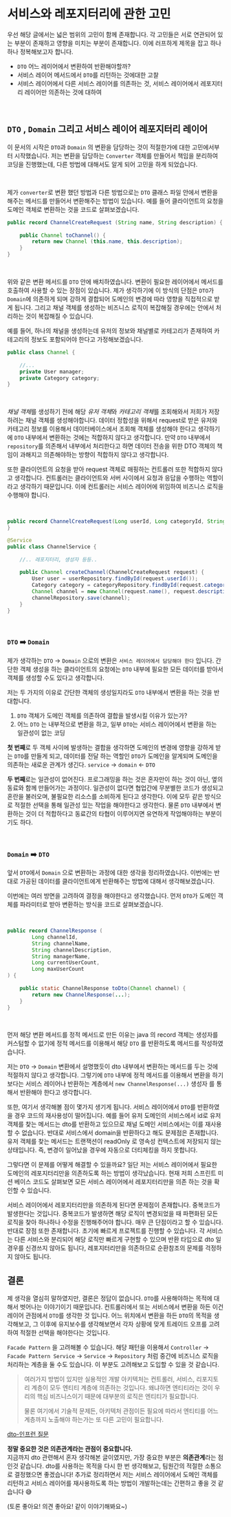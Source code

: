 # 서비스와 레포지터리에 관한 고민

우선 해당 글에서는 넓은 범위의 고민이 함께 존재합니다. 각 고민들은 서로 연관되어 있는 부분이 존재하고 
영향을 미치는 부분이 존재합니다. 이에 러프하게 제목을 잡고 하나하나 정복해보고자 합니다.

- `DTO` 어느 레이어에서 변환하여 반환해야할까?
- 서비스 레이어 메서드에서 `DTO`를 리턴하는 것에대한 고찰
- 서비스 레이어에서 다른 서비스 레이어를 의존하는 것, 서비스 레이어에서 레포지터리 레이어만 의존하는 것에 대하여

<br/>

## `DTO` , `Domain` 그리고 서비스 레이어 레포지터리 레이어
이 문서의 시작은 `DTO`과 `Domain` 의 변환을 담당하는 것이 적절한가에 대한 고민에서부터 시작했습니다.
저는 변환을 담당하는 `Converter` 객체를 만들어서 책임을 분리하여 코딩을 진행했는데, 
다른 방법에 대해서도 알게 되어 고민을 하게 되었습니다.

<br/>

제가 `converter`로 변환 했던 방법과 다른 방법으로는 `DTO` 클래스 파일 안에서 변환을 해주는 메서드를 만들어서 변환해주는 방법이 있습니다. 예를 들어
클라이언트의 요청을 도메인 객체로 변환하는 것을 코드로 살펴보겠습니다.

```java
public record ChannelCreateRequest (String name, String description) {
    
    public Channel toChannel() {
        return new Channel (this.name, this.description);
    }
}
```

<br/>

위와 같은 변환 메서드를 `DTO` 안에 배치하였습니다. 변환이 필요한 레이어에서 메서드를 호출하여 사용할 수 있는 장점이 있습니다.
제가 생각하기에 이 방식의 단점은 `DTO`가 `Domain`에 의존하게 되며 강하게 결합되어 도메인의 변경에 따라 영향을 직접적으로
받게 됩니다. 그리고 채널 객체를 생성하는 비즈니스 로직이 복잡해질 경우에는 안에서 처리하는 것이 복잡해질 수 있습니다.

예를 들어, 하나의 채널을 생성하는데 유저의 정보와 채널별로 카테고리가 존재하여 카테고리의 정보도 포함되어야 한다고
가정해보겠습니다.

```java
public class Channel {
    
    //...
    private User manager;
    private Category category;
}
```

<br/>

*채널 객체*를 생성하기 전에 해당 *유저 객체*와 *카테고리 객체*를 조회해와서 저희가 저장하려는 채널 객체를 
생성해야합니다. 데이터 정합성을 위해서 request로 받은 유저와 카테고리 정보를 이용해서 
데이터베이스에서 조회해 객체를 생성해야 한다고 생각하기에 `DTO` 내부에서 변환하는 것에는 적합하지 않다고 생각합니다. 
만약 `DTO` 내부에서 `repository`를 의존해서 내부에서 처리한다고 하면 데이터 전송을 위한 DTO 객체의 책임이 과해지고 
의존해야하는 방향이 적합하지 않다고 생각합니다. 

또한 클라이언트의 요청을 받아 request 객체로 매핑하는 컨트롤러 또한 적합하지 않다고 생각합니다. 컨트롤러는 클라이언트와 서버
사이에서 요청과 응답을 수행하는 역할이라고 생각하기 때문입니다. 이에 컨트롤러는 서비스 레이어에 위임하여 비즈니스 로직을
수행해야 합니다.

<br/>

```java
public record ChannelCreateRequest(Long userId, Long categoryId, String name, String description) {
}

@Service
public class ChannelService {
    
    //.. 레포지터리, 생성자 등등..
    
    public Channel createChannel(ChannelCreateRequest request) {
        User user = userRepository.findById(request.userId());
        Category category = categoryRepository.findById(request.categoryId());
        Channel channel = new Channel(request.name(), request.description(), user, category);
        channelRepository.save(channel);
    }
}
```

<br/>

### `DTO` ➡️ `Domain` 
제가 생각하는 `DTO` -> `Domain` 으로의 변환은 `서비스 레이어에서 담당해야 한다` 입니다. 간단한 객체 생성을 하는 클라이언트의 요청에는 `DTO` 내부에 필요한
모든 데이터를 받아서 객체를 생성할 수도 있다고 생각합니다.

저는 두 가지의 이유로 간단한 객체의 생성일지라도 `DTO` 내부에서 변환을 하는 것을 반대합니다.
1. `DTO` 객체가 도메인 객체를 의존하여 결합을 발생시킬 이유가 있는가?
2. 어느 `DTO` 는 내부적으로 변환을 하고, 일부 `DTO`는 서비스 레이어에서 변환을 하는 일관성이 없는 코딩

**첫 번째**로 두 객체 사이에 발생하는 결합을 생각하면 도메인의 변경에 영향을 강하게 받는 `DTO`를 만들게 되고, 데이터를 전달
하는 역할인 `DTO`가 도메인을 알게되며 도메인을 의존하는 새로운 관계가 생긴다. `service` -> `domain` <- `DTO`

**두 번째**로는 일관성이 없어진다. 프로그래밍을 하는 것은 혼자만이 하는 것이 아닌, 옆의 동료와 함께 만들어가는 과정이다.
일관성이 없다면 협업간에 무분별한 코드가 생성되고 혼란을 불러오며, 불필요한 리소스를 소비하게 된다고 생각한다. 이에
모두 같은 방식으로 적절한 선택을 통해 일관성 있는 작업을 해야한다고 생각한다. 물론 `DTO` 내부에서 변환하는 것이 더 
적합하다고 동료간의 타협이 이루어지면 유연하게 작업해야하는 부분이기도 하다.

<br/>


### `Domain` ➡️ `DTO`
앞서 `DTO`에서 `Domain` 으로 변환하는 과정에 대한 생각을 정리하였습니다. 이번에는 반대로 가공된 데이터를 클라이언트에게
반환해주는 방법에 대해서 생각해보겠습니다.

이번에는 여러 방면을 고려하여 결정을 해야한다고 생각했습니다. 먼저 `DTO`가 도메인 객체를 파라미터로 받아 변환하는 방식을 
코드로 살펴보겠습니다.

<br/>

```java
public record ChannelResponse (
        Long channelId,
        String channelName,
        String channelDescription,
        String managerName,
        Long currentUserCount,
        Long maxUserCount
) {
    
    public static ChannelResponse toDto(Channel channel) {
        return new ChannelResponse(...);
    }
}
```

<br/>

먼저 해당 변환 메서드를 정적 메서드로 만든 이유는 java 의 record 객체는 생성자를 커스텀할 수 없기에 정적 메서드를 이용해서
해당 `DTO` 를 반환하도록 메서드를 작성하였습니다. 

저는 `DTO` -> `Domain` 변환에서 설명했듯이 dto 내부에서 변환하는 메서드를 두는 것에 적절하지 않다고 생각합니다. 그렇기에
`DTO` 내부에 정적 메서드를 이용해서 변환을 하기보다는 서비스 레이어나 반환하는 계층에서 `new ChannelResponse(...)` 생성자
를 통해서 반환해야 한다고 생각합니다. 

또한, 여기서 생각해볼 점이 몇가지 생기게 됩니다. 서비스 레이어에서 `DTO`를 반환하였을 경우 코드의 재사용성이 떨어집니다.
예를 들어 유저 도메인의 서비스에서 id로 유저 객체를 찾는 메서드는 dto를 반환하고 있으므로 채널 도메인 서비스에서는 이를
재사용할 수 없습니다. 반대로 서비스에서 domain을 반환하다고 해도 문제점은 존재합니다. 유저 객체를 찾는 메서드는 트랜잭션이 
readOnly 로 영속성 컨텍스트에 저장되지 않는 상태입니다. 즉, 변경이 일어났을 경우에 자동으로 더티체킹을 하지 못합니다. 

그렇다면 이 문제를 어떻게 해결할 수 있을까요? 일단 저는 서비스 레이어에서 필요한 도메인의 레포지터리만을 의존하도록
하는 방법이 생각났습니다. 현재 저희 스프린트 미션 베이스 코드도 살펴보면 모든 서비스 레이어에서 레포지터리만을 의존
하는 것을 확인할 수 있습니다. 

서비스 레이어에서 레포지터리만을 의존하게 된다면 문제점이 존재합니다. 중복코드가 발생한다는 것입니다. 중복코드가 발생하면
해당 로직이 변경되었을 때 파편화된 모든 로직을 찾아 하나하나 수정을 진행해주어야 합니다. 매우 큰 단점이라고 할 수 있습니다.
반대로 장점 또한 존재합니다. 초기에 빠르게 프로젝트를 진행할 수 있습니다. 각 서비스는 다른 서비스와 분리되어 해당 로직만
빠르게 구현할 수 있으며 반환 타입으로 dto 일 경우를 신경쓰지 않아도 됩니다, 레포지터리만을 의존하므로 순환참조의 문제를 걱정하지 않아도 됩니다.

## 결론
제 생각을 열심히 말하였지만, 결론은 정답이 없습니다. `DTO`를 사용해야하는 목적에 대해서 벗어나는 이야기이기 때문입니다. 컨트롤러에서 또는 서비스에서
변환을 하든 이건 레이어 관점에서 `DTO`를 생각한 것 입니다. 어느 위치에서 변환을 하든 `DTO`의 목적을 생각해보고, 그 이후에 유지보수를 생각해보면서
각자 상황에 맞게 트레이드 오프를 고려하여 적절한 선택을 해야한다는 것입니다. 

`Facade Pattern` 을 고려해볼 수 있습니다. 해당 패턴을 이용해서 `Controller` -> `Facade Pattern Service` -> `Service` -> `Repository`
처럼 중간에 비즈니스 로직을 처리하는 계층을 둘 수도 있습니다. 이 부분도 고려해보고 도입할 수 있을 것 같습니다. 

> 여러가지 방법이 있지만 실용적인 개발 아키텍처는 컨트롤러, 서비스, 리포지토리 계층이 모두 엔티티 계층에 의존하는 것입니다. 
> 왜냐하면 엔티티라는 것이 우리의 핵심 비즈니스이기 때문에 대부분의 로직은 엔티티가 필요합니다.
> 
> 물론 여기에서 기술적 문제든, 아키텍처 관점이든 필요에 따라서 엔티티를 어느 계층까지 노출해야 하는가는 또 다른 고민이 필요합니다.

[dto-인프런 질문](https://www.inflearn.com/community/questions/139564/dto-%EC%82%AC%EC%9A%A9%EC%8B%9C%EA%B8%B0%EC%97%90-%EB%8C%80%ED%95%9C-%EC%A7%88%EB%AC%B8?srsltid=AfmBOoqhqpN8qiPl1DsWGb7wrWZGArCk7wcJSP9fi1qiZUptHFglLqlR)

**정말 중요한 것은 의존관계라는 관점이 중요합니다.**   
지금까지 dto 관련해서 혼자 생각해본 글이였지만, 가장 중요한 부분은 **의존관계**라는 점인것 같습니다. dto를 사용하는 
목적을 다시 한 번 생각해보고, 팀원간의 적절한 소통으로 결정했으면 좋겠습니다! 추가로 정리하면서 저는 서비스 레이어에서 도메인
객체를 리턴하고 서비스 레이어를 재사용하도록 하는 방법이 개발하는데는 간편하고 좋을 것 같습니다 😅

(토론 좋아요! 의견 좋아요! 같이 이야기해봐요~)
